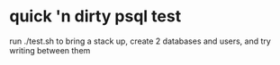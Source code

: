 # quick 'n dirty psql test

run ./test.sh to bring a stack up, create 2 databases and users, and try writing between them

